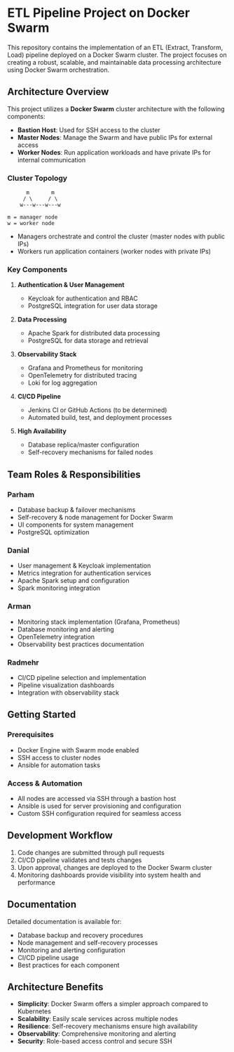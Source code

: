# ETL Pipeline Project on Docker Swarm

This repository contains the implementation of an ETL (Extract, Transform, Load) pipeline deployed on a Docker Swarm cluster. The project focuses on creating a robust, scalable, and maintainable data processing architecture using Docker Swarm orchestration.

## Architecture Overview

This project utilizes a **Docker Swarm** cluster architecture with the following components:

- **Bastion Host**: Used for SSH access to the cluster
- **Master Nodes**: Manage the Swarm and have public IPs for external access
- **Worker Nodes**: Run application workloads and have private IPs for internal communication

### Cluster Topology

```
      m       m
     / \     / \
    w---w---w---w

m = manager node
w = worker node
```

- Managers orchestrate and control the cluster (master nodes with public IPs)
- Workers run application containers (worker nodes with private IPs)

### Key Components

1. **Authentication & User Management**
   - Keycloak for authentication and RBAC
   - PostgreSQL integration for user data storage

2. **Data Processing**
   - Apache Spark for distributed data processing
   - PostgreSQL for data storage and retrieval

3. **Observability Stack**
   - Grafana and Prometheus for monitoring
   - OpenTelemetry for distributed tracing
   - Loki for log aggregation

4. **CI/CD Pipeline**
   - Jenkins CI or GitHub Actions (to be determined)
   - Automated build, test, and deployment processes

5. **High Availability**
   - Database replica/master configuration
   - Self-recovery mechanisms for failed nodes

## Team Roles & Responsibilities

### Parham

- Database backup & failover mechanisms
- Self-recovery & node management for Docker Swarm
- UI components for system management
- PostgreSQL optimization

### Danial

- User management & Keycloak implementation
- Metrics integration for authentication services
- Apache Spark setup and configuration
- Spark monitoring integration

### Arman

- Monitoring stack implementation (Grafana, Prometheus)
- Database monitoring and alerting
- OpenTelemetry integration
- Observability best practices documentation

### Radmehr

- CI/CD pipeline selection and implementation
- Pipeline visualization dashboards
- Integration with observability stack

## Getting Started

### Prerequisites

- Docker Engine with Swarm mode enabled
- SSH access to cluster nodes
- Ansible for automation tasks

### Access & Automation

- All nodes are accessed via SSH through a bastion host
- Ansible is used for server provisioning and configuration
- Custom SSH configuration required for seamless access

## Development Workflow

1. Code changes are submitted through pull requests
2. CI/CD pipeline validates and tests changes
3. Upon approval, changes are deployed to the Docker Swarm cluster
4. Monitoring dashboards provide visibility into system health and performance

## Documentation

Detailed documentation is available for:

- Database backup and recovery procedures
- Node management and self-recovery processes
- Monitoring and alerting configuration
- CI/CD pipeline usage
- Best practices for each component

## Architecture Benefits

- **Simplicity**: Docker Swarm offers a simpler approach compared to Kubernetes
- **Scalability**: Easily scale services across multiple nodes
- **Resilience**: Self-recovery mechanisms ensure high availability
- **Observability**: Comprehensive monitoring and alerting
- **Security**: Role-based access control and secure SSH

